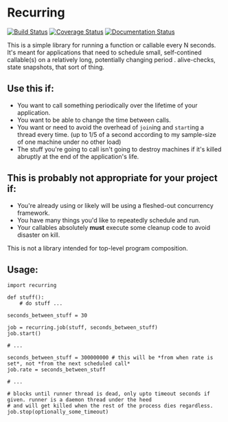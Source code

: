# Recurring
[![Build Status](https://travis-ci.org/jdodds/recurring.svg?branch=master)](https://travis-ci.org/jdodds/recurring) [![Coverage Status](https://coveralls.io/repos/github/jdodds/recurring/badge.svg?branch=master)](https://coveralls.io/github/jdodds/recurring?branch=master) [![Documentation Status](https://readthedocs.org/projects/recurring/badge/?version=latest)](https://recurring.readthedocs.io/en/latest/?badge=latest)


This is a simple library for running a function or callable every N seconds. It's meant for applications that need to schedule small, self-contined callable(s) on a relatively long, potentially changing period . alive-checks, state snapshots, that sort of thing.

## Use this if:
+ You want to call something periodically over the lifetime of your application.
+ You want to be able to change the time between calls.
+ You want or need to avoid the overhead of `join`ing and `start`ing a thread every time. (up to 1/5 of a second according to my sample-size of one machine under no other load)
+ The stuff you're going to call isn't going to destroy machines if it's killed abruptly at the end of the application's life.

## This is probably not appropriate for your project if:
+ You're already using or likely will be using a fleshed-out concurrency framework.
+ You have many things you'd like to repeatedly schedule and run.
+ Your callables absolutely **must** execute some cleanup code to avoid disaster on kill.


This is not a library intended for top-level program composition.

## Usage:


    import recurring

    def stuff():
        # do stuff ...

    seconds_between_stuff = 30

    job = recurring.job(stuff, seconds_between_stuff)
    job.start()

    # ...

    seconds_between_stuff = 300000000 # this will be *from when rate is set*, not *from the next scheduled call*
    job.rate = seconds_between_stuff

    # ...

    # blocks until runner thread is dead, only upto timeout seconds if given. runner is a daemon thread under the heed
    # and will get killed when the rest of the process dies regardless.
    job.stop(optionally_some_timeout)

